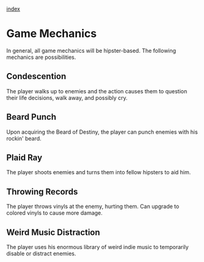 [index](index.md)

# Game Mechanics

In general, all game mechanics will be hipster-based. The following
mechanics are possibilities.

## Condescention

The player walks up to enemies and the action causes them to question their
life decisions, walk away, and possibly cry.

## Beard Punch

Upon acquiring the Beard of Destiny, the player can punch enemies with his
rockin' beard.

## Plaid Ray

The player shoots enemies and turns them into fellow hipsters to aid him.

## Throwing Records

The player throws vinyls at the enemy, hurting them. Can upgrade to
colored vinyls to cause more damage.

## Weird Music Distraction

The player uses his enormous library of weird indie music to temporarily
disable or distract enemies.
